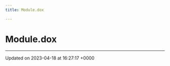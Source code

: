 ```yaml
---
title: Module.dox

---
```


# Module.dox








-------------------------------

Updated on 2023-04-18 at 16:27:17 +0000
